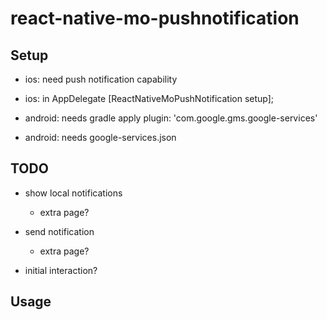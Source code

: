 # react-native-mo-pushnotification

## Setup
- ios: need push notification capability
- ios: in AppDelegate [ReactNativeMoPushNotification setup];

- android: needs gradle apply plugin: 'com.google.gms.google-services'
- android: needs google-services.json

## TODO
- show local notifications
  - extra page?

- send notification
  - extra page?

- initial interaction?

## Usage

```ts
```
